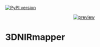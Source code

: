 [![PyPI version](https://badge.fury.io/py/nirmapper.svg)](https://badge.fury.io/py/nirmapper)

<div align="center">

[![preview](https://raw.githubusercontent.com/fechbmaster/3DNIRmapper/tree/master/nirmapper/resources/images/result.png)](#readme)

</div>

# 3DNIRmapper
